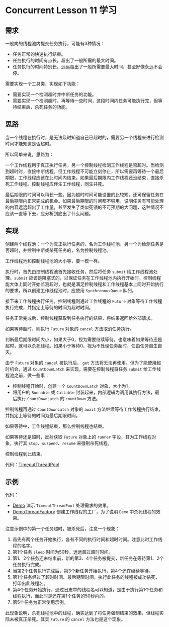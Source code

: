 Concurrent Lesson 11 学习
==========================

需求
---------------

一般向的线程池内提交任务执行，可能有3种情况：

- 任务正常的快速执行结束。
- 任务执行的时间有点长，超出了一般所需的最大时间。
- 任务执行的时间特别长，远远超出了一般所需要最大时间，甚至好像永远不会停。

需要实现一个工具类，实现如下功能：

- 需要实现一个检测超时并中断任务的功能。
- 需要实现一个检测超时，再等待一些时间，这段时间内任务可能执行完，但等待结束后，杀死任务的功能。

思路
-----

当一个线程在执行时，是无法及时知道自己已超时的，需要另一个线程来进行检测时间才能知道是否超时。

所以简单来说，思路为：

一个工作线程用于真正执行任务，另一个控制线程检测工作线程是否超时。当检测到超时时，直接中断线程。但工作线程不可能立刻停止，所以需要再等待一个最后期限，工作线程应该在此时间内结束。如果最后期限内工作线程还没结束，直接杀死工作线程。控制线程应伴生工作线程，同生共死。

最后期限的时间可以稍长一些。因为超时时间可能设置的比较短，还可保留任务在最后期限内正常完成的机会。如果最后期限的时间都不够用，说明任务有可能处理的内容远远超出了工作量，甚至发生了类似死锁的不可预期的大问题，这种情况不应该一直等下去，应分析到底出了什么问题。

实现
------

创建两个线程池：一个为真正执行任务的，名为工作线程池，另一个为检测任务是否超时，并控制中断或杀死任务的，名为控制线程池。

工作线程池和控制线程池的大小等，要一模一样。

执行时，首先由控制线程池首先接收任务，然后将任务 `submit` 给工作线程池处理。`submit` 应该是阻塞式的，以保证任务在工作线程池内执行开始时，控制线程能大体上同时开始监测超时，也就是满足控制线程和工作线程基本上同时开始执行的要求，所以创建工作线程池时，应使用 `SynchronousQueue` 队列。

接下来工作线程执行任务，控制线程则通过工作线程的 `Future` 对象等待工作线程执行完成，并指定上等待的时间为超时时间。

任务正常完成后，控制线程获取到任务执行的结果，将结果返回给外部请求。

如果等待超时，则执行 `Future` 对象的 `cancel` 方法取消任务执行。

判断最后期限时间大小，如果大于0，视为需要继续等待，也意味着如果等待还是超时，就可以杀死线程。如果小于等待0，视为不处理任务超时，任由任务自生自灭。

由于 `Future` 对象的 `cancel` 被执行后， `get` 方法将无法再使用。但为了能使用超时机会，通过 `CountDownLatch` 来实现，需要在控制线程将任务 `submit` 给工作线程池之前，做一些事：

- 控制线程开始时，创建一个 `CountDownLatch` 对象，大小为1。
- 将用户的 `Runnable` 或 `Callable` 封装起来，内部逻辑为调用其执行方法，最后执行 `CountDownLatch` 的 `countDown` 方法。

控制线程再通过 `CountDownLatch` 对象的 `await` 方法继续等待工作线程执行结束，并指定上等待的时间为最后期限时间。

如果等待中，工作线程结束，那么控制线程也结束。

如果等待还是超时，反射获取 `Future` 对象上的 `runner` 字段，其为工作线程对象，执行其 `stop`、`suspend`、`resume` 来强制杀死线程。

控制线程到此结束。

代码：[TimeoutThreadPool](src/main/java/hellojava/concurrent/lesson11/TimeoutThreadPool.java)

示例
--------

代码：

- [Demo](src/main/java/hellojava/concurrent/lesson11/Demo.java) 演示 `TimeoutThreadPool` 处理需求的效果。
- [DemoThreadFactory](src/main/java/hellojava/concurrent/lesson11/DemoThreadFactory.java) 创建工作线程的工厂，为了说明 `Demo` 中杀死线程的效果。

注意示例中的第一个任务超时，被杀死后，注意一个现象：

1. 首先有两个任务开始执行，各有不同的执行时间和超时时间。注意此时工作线程的名字。
1. 第1个任务 `sleep` 时间为50秒，远远超过超时时间。
1. 第1、2个任务还未结束前，新的第3、4个任务被提交，新任务在等待第1、2个任务执行完成。
1. 当第2个任务执行完成后，第3个新任务开始执行，第4个还在继续等待。
1. 第1个任务经过了超时时间、最后期限时间，执行此任务的线程被成功杀死，打印出此线程名。
1. 第4个任务开始执行，通过日志中的线程名可以知道，是由于执行第1个任务和线程执行，而此时是还在第1个任务的50秒内的。
1. 第5个任务为正常使用示例。

此现象说明，杀死线程池中的线程，确实达到了将任务强制结束的效果，但线程实际未被真正杀死。其实 `Future` 的 `cancel` 方法也是这个现象。
